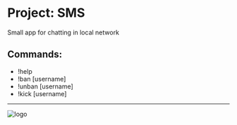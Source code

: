 # Project: SMS

Small app for chatting in local network

## Commands:

- !help
- !ban [username]
- !unban [username]
- !kick [username]

___

![logo](https://github.com/user-attachments/assets/09c6651f-ec36-456f-834d-b02f6dd95f24)
